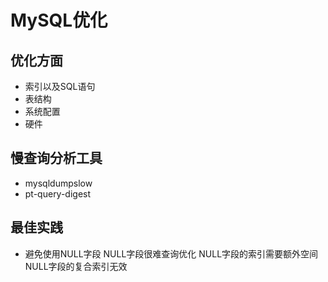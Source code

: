 # MySQL优化

## 优化方面
 - 索引以及SQL语句
 - 表结构
 - 系统配置
 - 硬件

## 慢查询分析工具
 - mysqldumpslow
 - pt-query-digest

## 最佳实践
 - 避免使用NULL字段 NULL字段很难查询优化 NULL字段的索引需要额外空间 NULL字段的复合索引无效
